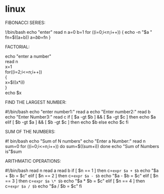 # linux

FIBONACCI SERIES:

!/bin/bash
echo "enter"
read n
a=0
b=1
for ((i=0;i<n;i++))
{
   echo -n "$a "
   fn=$((a+b))
   a=$b
   b=$fn
}

FACTORIAL:

echo "enter a number"                                                                         
read n                                                                                        
x=1                                                                                           
for((i=2;i<=n;i++))                                                                           
{                                                                                             
    x=$((x*i))                                                                                
}                                                                                             
echo $x

FIND THE LARGEST NUMBER:

#!/bin/bash
echo "enter number1:"
read a
echo "Enter number2:"
read b
echo "Enter Number3:"
read c
if [ $a -gt $b ] && [ $a -gt $c ]
then
echo $a
elif [ $b -gt $a ] && [ $b -gt $c ]
then
echo $b
else
echo $c
fi

SUM OF THE NUMBERS:

#! bin/bash
echo "Sum of N numbers"
echo "Enter a Number:"
read n
sum=0
for ((i=0;i<=n;i++))
do
    sum=$((sum+i))
done
echo "Sum of Numbers is"$sum

ARITHMATIC OPERATIONS:

#!/bin/bash
read n
read a
read b
if [ $n == 1 ]
then
c=`expr $a + $b`
echo "$a + $b = $c"
elif [ $n == 2 ]
then
c=`expr $a - $b`
echo "$a - $b = $c"
elif [ $n == 3 ]
then
c=`expr $a \* $b`
echo "$a \* $b = $c"
elif [ $n == 4 ]
then
c=`expr $a / $b`
echo "$a / $b = $c"
fi
